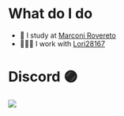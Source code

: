 # What do I do 
- 🏫 I study at <a href="https://www.marconirovereto.it/" target="_blank">Marconi Rovereto</a>
- 👨🏼‍💻 I work with <a href="https://www.github.com/lori28167" target="_blank">Lori28167</a>

# Discord 🟣
![](https://discord.c99.nl/widget/theme-3/1323404156513423440.png)
